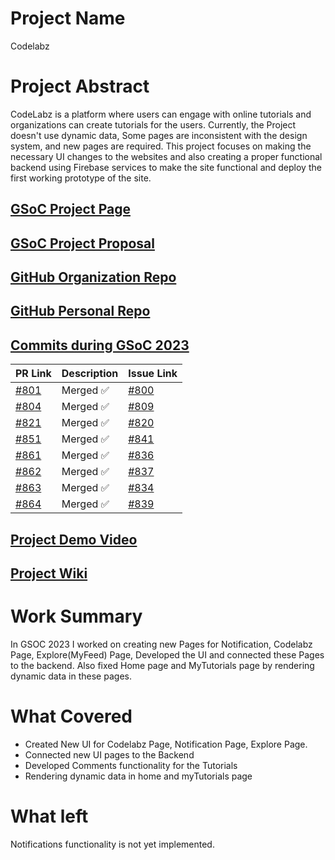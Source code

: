 # Project Name
Codelabz
# Project Abstract
CodeLabz is a platform where users can engage with online tutorials and organizations can create tutorials for the users. Currently, the Project doesn't use dynamic data, Some pages are inconsistent with the design system, and new pages are required. This project focuses on making the necessary UI changes to the websites and also creating a proper functional backend using Firebase services to make the site functional and deploy the first working prototype of the site.
## [GSoC Project Page](https://summerofcode.withgoogle.com/programs/2023/projects/uT9XSYT8)

## [GSoC Project Proposal](https://drive.google.com/drive/folders/1D-hsHA3eYCqnDRJckybDHK3AnA2kQRhf)

## [GitHub Organization Repo](https://github.com/scorelab/Codelabz)

## [GitHub Personal Repo](https://github.com/ABHISHEK-PANDEY2/Codelabz)

## [Commits during GSoC 2023](https://github.com/scorelab/Codelabz/pulls?q=author%3AABHISHEK-PANDEY2)

| PR Link   | Description    |  Issue Link     |
|-----------|----------------|-----------------|
| [#801](https://github.com/scorelab/Codelabz/pull/801) | Merged ✅ | [#800](https://github.com/scorelab/Codelabz/issues/800)
| [#804](https://github.com/scorelab/Codelabz/pull/804) | Merged ✅ | [#809](https://github.com/scorelab/Codelabz/issues/809)
| [#821](https://github.com/scorelab/Codelabz/pull/821) | Merged ✅ | [#820](https://github.com/scorelab/Codelabz/issues/820)
| [#851](https://github.com/scorelab/Codelabz/pull/851) | Merged ✅ | [#841](https://github.com/scorelab/Codelabz/issues/841)
| [#861](https://github.com/scorelab/Codelabz/pull/861) | Merged ✅ | [#836](https://github.com/scorelab/Codelabz/issues/836)
| [#862](https://github.com/scorelab/Codelabz/pull/862) | Merged ✅ | [#837](https://github.com/scorelab/Codelabz/issues/837)
| [#863](https://github.com/scorelab/Codelabz/pull/863) | Merged ✅ | [#834](https://github.com/scorelab/Codelabz/issues/834)
| [#864](https://github.com/scorelab/Codelabz/pull/864) | Merged ✅ | [#839](https://github.com/scorelab/Codelabz/issues/839)


## [Project Demo Video](https://drive.google.com/file/d/1IoYtqlN3ZcYSVOq4UTfMcj-S5kRr-OU4/view?usp=drive_link)

## [Project Wiki](https://github.com/scorelab/Codelabz/wiki/Codelabz-Page-(Tutorial-Page))

# Work Summary
In GSOC 2023 I worked on creating new Pages for Notification, Codelabz Page, Explore(MyFeed) Page, Developed the UI and connected these Pages to the backend.
Also fixed Home page and MyTutorials page by rendering dynamic data in these pages.
# What Covered
- Created New UI for Codelabz Page, Notification Page, Explore Page.
- Connected new UI pages to the Backend
- Developed Comments functionality for the Tutorials
- Rendering dynamic data in home and myTutorials page
# What left
Notifications functionality is not yet implemented.
#
